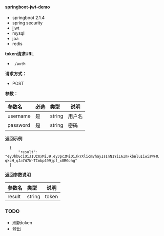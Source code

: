 #### springboot-jwt-demo
* springboot 2.1.4
* spring security
* jjwt
* mysql
* jpa
* redis


**token请求URL** 
- ` /auth`
  
**请求方式：**
- POST 

**参数：** 

|参数名|必选|类型|说明|
|:----    |:---|:----- |-----   |
|username |是  |string |用户名   |
|password |是  |string | 密码    |

 **返回示例**

``` 
  {
      "result": "eyJhbGciOiJIUzUxMiJ9.eyJpc3MiOiJkYXlicmVhayIsInN1YiI6ImFkbWluIiwiaWF0IjoxNTU2MzMxMDYyLCJleHAiOjE1NTYzNzQyNjJ9.ofVHF2oB43C943QU4ertwWnjYJq78vtZKN7thiAykic_ex1Y2buUW-qkcH_qJa7W7W-TImbp499jpf_x8RGohg"
  }
```

 **返回参数说明** 

|参数名|类型|说明|
|:-----  |:-----|-----                           |
|result |string|token |

### TODO
* 刷新token
* 登出
